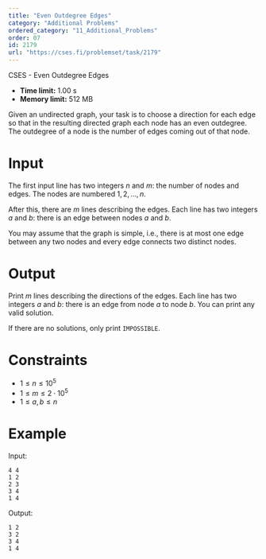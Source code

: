 ```yaml
---
title: "Even Outdegree Edges"
category: "Additional Problems"
ordered_category: "11_Additional_Problems"
order: 07
id: 2179
url: "https://cses.fi/problemset/task/2179"
---
```


CSES - Even Outdegree Edges

  * **Time limit:** 1.00 s
  * **Memory limit:** 512 MB

Given an undirected graph, your task is to choose a direction for each edge so
that in the resulting directed graph each node has an even outdegree. The
outdegree of a node is the number of edges coming out of that node.

# Input

The first input line has two integers $n$ and $m$: the number of nodes and
edges. The nodes are numbered $1,2,\dots,n$.

After this, there are $m$ lines describing the edges. Each line has two
integers $a$ and $b$: there is an edge between nodes $a$ and $b$.

You may assume that the graph is simple, i.e., there is at most one edge
between any two nodes and every edge connects two distinct nodes.

# Output

Print $m$ lines describing the directions of the edges. Each line has two
integers $a$ and $b$: there is an edge from node $a$ to node $b$. You can
print any valid solution.

If there are no solutions, only print `IMPOSSIBLE`.

# Constraints

  * $1 \le n \le 10^5$
  * $1 \le m \le 2 \cdot 10^5$
  * $1 \le a,b \le n$

# Example

Input:

    
    
    4 4
    1 2
    2 3
    3 4
    1 4
    

Output:

    
    
    1 2
    3 2
    3 4
    1 4
    

